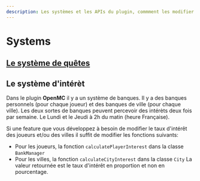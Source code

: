 ```yaml
---
description: Les systèmes et les APIs du plugin, commment les modifier et les utiliser
---
```


# Systems

## [Le système de quêtes](quests.md)

## Le système d'intérèt

Dans le plugin **OpenMC** il y a un système de banques. Il y a des banques personnels (pour chaque joueur) et des banques de ville (pour chaque ville).
Les deux sortes de banques peuvent percevoir des intérèts deux fois par semaine. Le Lundi et le Jeudi à 2h du matin (heure Française).

Si une feature que vous développez à besoin de modifier le taux d'intérêt des joueurs et/ou des villes il suffit de modifier les fonctions suivants:
- Pour les joueurs, la fonction `calculatePlayerInterest` dans la classe  `BankManager`
- Pour les villes, la fonction `calculateCityInterest` dans la classe `City`
La valeur retournée est le taux d'intérêt en proportion et non en pourcentage.
